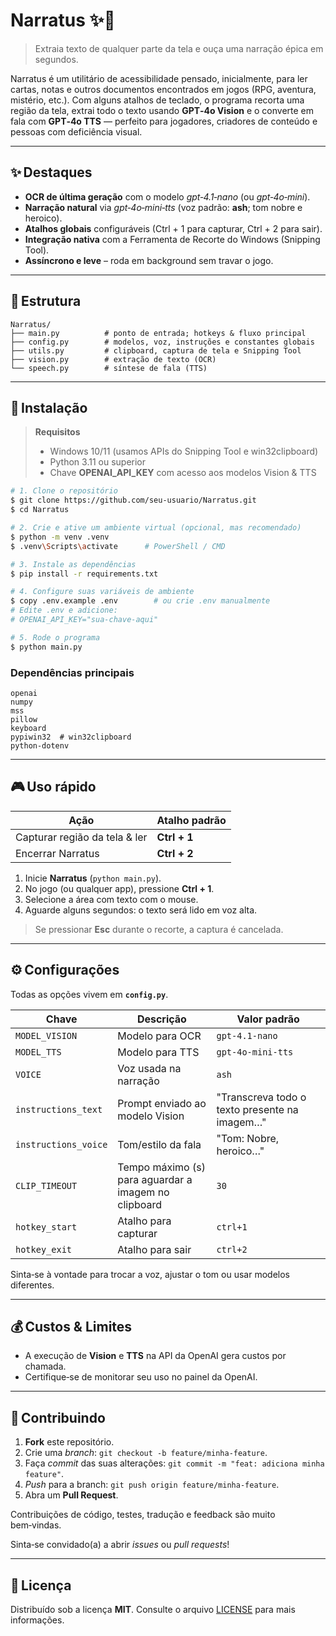 # Narratus ✨📜

> Extraia texto de qualquer parte da tela e ouça uma narração épica em segundos.

Narratus é um utilitário de acessibilidade pensado, inicialmente, para ler cartas, notas e outros documentos encontrados em jogos (RPG, aventura, mistério, etc.). Com alguns atalhos de teclado, o programa recorta uma região da tela, extrai todo o texto usando **GPT‑4o Vision** e o converte em fala com **GPT‑4o TTS** — perfeito para jogadores, criadores de conteúdo e pessoas com deficiência visual.

---

## ✨ Destaques

- **OCR de última geração** com o modelo *gpt‑4.1‑nano* (ou *gpt‑4o‑mini*).
- **Narração natural** via *gpt‑4o‑mini‑tts* (voz padrão: **ash**; tom nobre e heroico).
- **Atalhos globais** configuráveis (Ctrl + 1 para capturar, Ctrl + 2 para sair).
- **Integração nativa** com a Ferramenta de Recorte do Windows (Snipping Tool).
- **Assíncrono e leve** – roda em background sem travar o jogo.

---

## 📂 Estrutura

```text
Narratus/
├── main.py          # ponto de entrada; hotkeys & fluxo principal
├── config.py        # modelos, voz, instruções e constantes globais
├── utils.py         # clipboard, captura de tela e Snipping Tool
├── vision.py        # extração de texto (OCR)
└── speech.py        # síntese de fala (TTS)
```

---

## 🚀 Instalação

> **Requisitos**
> - Windows 10/11 (usamos APIs do Snipping Tool e win32clipboard)
> - Python 3.11 ou superior
> - Chave **OPENAI_API_KEY** com acesso aos modelos Vision & TTS

```bash
# 1. Clone o repositório
$ git clone https://github.com/seu‑usuario/Narratus.git
$ cd Narratus

# 2. Crie e ative um ambiente virtual (opcional, mas recomendado)
$ python -m venv .venv
$ .venv\Scripts\activate      # PowerShell / CMD

# 3. Instale as dependências
$ pip install -r requirements.txt

# 4. Configure suas variáveis de ambiente
$ copy .env.example .env        # ou crie .env manualmente
# Edite .env e adicione:
# OPENAI_API_KEY="sua‑chave‑aqui"

# 5. Rode o programa
$ python main.py
```

### Dependências principais

```
openai
numpy
mss
pillow
keyboard
pypiwin32  # win32clipboard
python‑dotenv
```

---

## 🎮 Uso rápido

| Ação | Atalho padrão |
|------|---------------|
| Capturar região da tela & ler | **Ctrl + 1** |
| Encerrar Narratus | **Ctrl + 2** |

1. Inicie **Narratus** (`python main.py`).
2. No jogo (ou qualquer app), pressione **Ctrl + 1**.
3. Selecione a área com texto com o mouse.
4. Aguarde alguns segundos: o texto será lido em voz alta.

> Se pressionar **Esc** durante o recorte, a captura é cancelada.

---

## ⚙️ Configurações

Todas as opções vivem em **`config.py`**.

| Chave | Descrição | Valor padrão |
|-------|-----------|--------------|
| `MODEL_VISION` | Modelo para OCR | `gpt‑4.1‑nano` |
| `MODEL_TTS` | Modelo para TTS | `gpt‑4o‑mini‑tts` |
| `VOICE` | Voz usada na narração | `ash` |
| `instructions_text` | Prompt enviado ao modelo Vision | "Transcreva todo o texto presente na imagem…" |
| `instructions_voice` | Tom/estilo da fala | "Tom: Nobre, heroico…" |
| `CLIP_TIMEOUT` | Tempo máximo (s) para aguardar a imagem no clipboard | `30` |
| `hotkey_start` | Atalho para capturar | `ctrl+1` |
| `hotkey_exit` | Atalho para sair | `ctrl+2` |

Sinta‑se à vontade para trocar a voz, ajustar o tom ou usar modelos diferentes.

---

## 💰 Custos & Limites

- A execução de **Vision** e **TTS** na API da OpenAI gera custos por chamada.
- Certifique‑se de monitorar seu uso no painel da OpenAI.

---

## 🤝 Contribuindo

1. **Fork** este repositório.
2. Crie uma *branch*: `git checkout -b feature/minha-feature`.
3. Faça *commit* das suas alterações: `git commit -m "feat: adiciona minha feature"`.
4. *Push* para a branch: `git push origin feature/minha-feature`.
5. Abra um **Pull Request**.

Contribuições de código, testes, tradução e feedback são muito bem‑vindas.

Sinta‑se convidado(a) a abrir *issues* ou *pull requests*!


---

## 📄 Licença

Distribuído sob a licença **MIT**. Consulte o arquivo [LICENSE](LICENSE) para mais informações.
